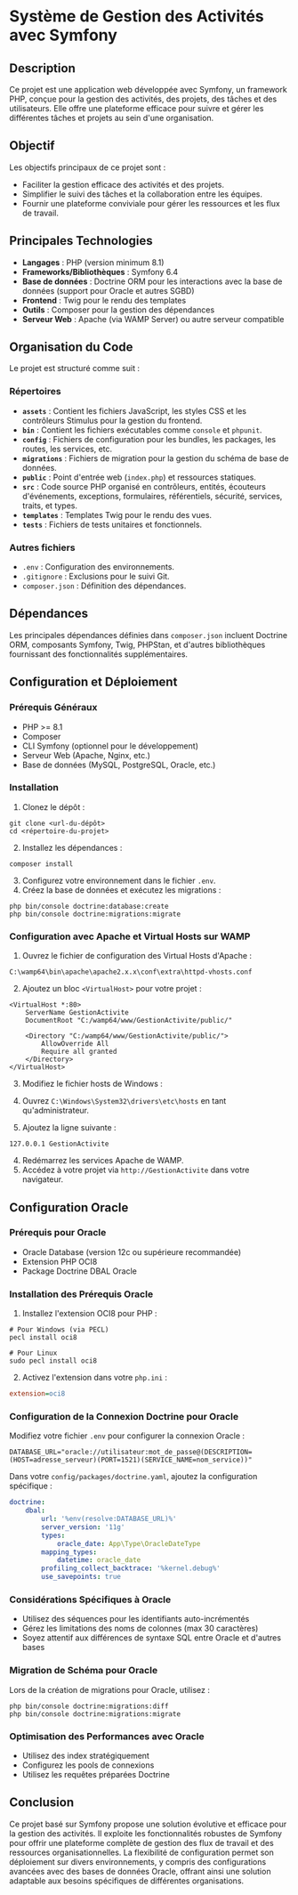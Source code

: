 # Système de Gestion des Activités avec Symfony

## Description

Ce projet est une application web développée avec Symfony, un framework PHP, conçue pour la gestion des activités, des projets, des tâches et des utilisateurs. Elle offre une plateforme efficace pour suivre et gérer les différentes tâches et projets au sein d'une organisation.

## Objectif

Les objectifs principaux de ce projet sont :

- Faciliter la gestion efficace des activités et des projets.
- Simplifier le suivi des tâches et la collaboration entre les équipes.
- Fournir une plateforme conviviale pour gérer les ressources et les flux de travail.


## Principales Technologies

- **Langages** : PHP (version minimum 8.1)
- **Frameworks/Bibliothèques** : Symfony 6.4
- **Base de données** : Doctrine ORM pour les interactions avec la base de données (support pour Oracle et autres SGBD)
- **Frontend** : Twig pour le rendu des templates
- **Outils** : Composer pour la gestion des dépendances
- **Serveur Web** : Apache (via WAMP Server) ou autre serveur compatible


## Organisation du Code

Le projet est structuré comme suit :

### Répertoires

- **`assets`** : Contient les fichiers JavaScript, les styles CSS et les contrôleurs Stimulus pour la gestion du frontend.
- **`bin`** : Contient les fichiers exécutables comme `console` et `phpunit`.
- **`config`** : Fichiers de configuration pour les bundles, les packages, les routes, les services, etc.
- **`migrations`** : Fichiers de migration pour la gestion du schéma de base de données.
- **`public`** : Point d'entrée web (`index.php`) et ressources statiques.
- **`src`** : Code source PHP organisé en contrôleurs, entités, écouteurs d'événements, exceptions, formulaires, référentiels, sécurité, services, traits, et types.
- **`templates`** : Templates Twig pour le rendu des vues.
- **`tests`** : Fichiers de tests unitaires et fonctionnels.


### Autres fichiers

- `.env` : Configuration des environnements.
- `.gitignore` : Exclusions pour le suivi Git.
- `composer.json` : Définition des dépendances.


## Dépendances

Les principales dépendances définies dans `composer.json` incluent Doctrine ORM, composants Symfony, Twig, PHPStan, et d'autres bibliothèques fournissant des fonctionnalités supplémentaires.

## Configuration et Déploiement

### Prérequis Généraux

- PHP >= 8.1
- Composer
- CLI Symfony (optionnel pour le développement)
- Serveur Web (Apache, Nginx, etc.)
- Base de données (MySQL, PostgreSQL, Oracle, etc.)


### Installation

1. Clonez le dépôt :

```shellscript
git clone <url-du-dépôt>
cd <répertoire-du-projet>
```


2. Installez les dépendances :

```shellscript
composer install
```


3. Configurez votre environnement dans le fichier `.env`.
4. Créez la base de données et exécutez les migrations :

```shellscript
php bin/console doctrine:database:create
php bin/console doctrine:migrations:migrate
```




### Configuration avec Apache et Virtual Hosts sur WAMP

1. Ouvrez le fichier de configuration des Virtual Hosts d'Apache :

```plaintext
C:\wamp64\bin\apache\apache2.x.x\conf\extra\httpd-vhosts.conf
```


2. Ajoutez un bloc `<VirtualHost>` pour votre projet :

```plaintext
<VirtualHost *:80>
    ServerName GestionActivite
    DocumentRoot "C:/wamp64/www/GestionActivite/public/"
    
    <Directory "C:/wamp64/www/GestionActivite/public/">
        AllowOverride All
        Require all granted
    </Directory>
</VirtualHost>
```


3. Modifiez le fichier hosts de Windows :

1. Ouvrez `C:\Windows\System32\drivers\etc\hosts` en tant qu'administrateur.
2. Ajoutez la ligne suivante :

```plaintext
127.0.0.1 GestionActivite
```





4. Redémarrez les services Apache de WAMP.
5. Accédez à votre projet via `http://GestionActivite` dans votre navigateur.


## Configuration Oracle

### Prérequis pour Oracle

- Oracle Database (version 12c ou supérieure recommandée)
- Extension PHP OCI8
- Package Doctrine DBAL Oracle


### Installation des Prérequis Oracle

1. Installez l'extension OCI8 pour PHP :

```shellscript
# Pour Windows (via PECL)
pecl install oci8

# Pour Linux
sudo pecl install oci8
```


2. Activez l'extension dans votre `php.ini` :

```ini
extension=oci8
```




### Configuration de la Connexion Doctrine pour Oracle

Modifiez votre fichier `.env` pour configurer la connexion Oracle :

```plaintext
DATABASE_URL="oracle://utilisateur:mot_de_passe@(DESCRIPTION=(HOST=adresse_serveur)(PORT=1521)(SERVICE_NAME=nom_service))"
```

Dans votre `config/packages/doctrine.yaml`, ajoutez la configuration spécifique :

```yaml
doctrine:
    dbal:
        url: '%env(resolve:DATABASE_URL)%'
        server_version: '11g'
        types:
            oracle_date: App\Type\OracleDateType
        mapping_types:
            datetime: oracle_date
        profiling_collect_backtrace: '%kernel.debug%'
        use_savepoints: true
```

### Considérations Spécifiques à Oracle

- Utilisez des séquences pour les identifiants auto-incrémentés
- Gérez les limitations des noms de colonnes (max 30 caractères)
- Soyez attentif aux différences de syntaxe SQL entre Oracle et d'autres bases


### Migration de Schéma pour Oracle

Lors de la création de migrations pour Oracle, utilisez :

```shellscript
php bin/console doctrine:migrations:diff
php bin/console doctrine:migrations:migrate
```

### Optimisation des Performances avec Oracle

- Utilisez des index stratégiquement
- Configurez les pools de connexions
- Utilisez les requêtes préparées Doctrine


## Conclusion

Ce projet basé sur Symfony propose une solution évolutive et efficace pour la gestion des activités. Il exploite les fonctionnalités robustes de Symfony pour offrir une plateforme complète de gestion des flux de travail et des ressources organisationnelles. La flexibilité de configuration permet son déploiement sur divers environnements, y compris des configurations avancées avec des bases de données Oracle, offrant ainsi une solution adaptable aux besoins spécifiques de différentes organisations.